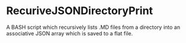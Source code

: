 RecuriveJSONDirectoryPrint
==========================

A BASH script which recursively lists .MD files from a directory into an associative JSON array which is saved to a flat file.
